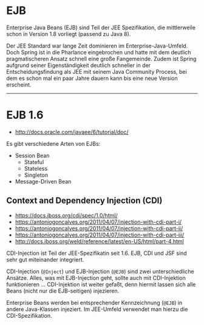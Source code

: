 # EJB
Enterprise Java Beans (EJB) sind Teil der JEE Spezifikation, die mittlerweile schon in Version 1.8 vorliegt (passend zu Java 8).

Der JEE Standard war lange Zeit dominieren im Enterprise-Java-Umfeld. Doch Spring ist in die Pharlance eingebrochen und hatte mit dem deutlich pragmatischeren Ansatz schnell eine große Fangemeinde. Zudem ist Spring aufgrund seiner Eigenständigkeit deutlich schneller in der Entscheidungsfindung als JEE mit seinem Java Community Process, bei dem es schon mal ein paar Jahre dauern kann bis eine neue Version erscheint.

---

# EJB 1.6
* http://docs.oracle.com/javaee/6/tutorial/doc/

Es gibt verschiedene Arten von EJBs:

* Session Bean 
  * Stateful
  * Stateless
  * Singleton
* Message-Driven Bean

## Context and Dependency Injection (CDI)
* https://docs.jboss.org/cdi/spec/1.0/html/
* https://antoniogoncalves.org/2011/04/07/injection-with-cdi-part-i/
* https://antoniogoncalves.org/2011/04/07/injection-with-cdi-part-ii/
* https://antoniogoncalves.org/2011/04/07/injection-with-cdi-part-iii/
* http://docs.jboss.org/weld/reference/latest/en-US/html/part-4.html

CDI-Injection ist Teil der JEE-Spezifikatin seit 1.6. EJB, CDI und JSF sind sehr gut miteinander integriert.

CDI-Injection (`@Inject`) und EJB-Injection (`@EJB`) sind zwei unterschiedliche Ansätze. Alles, was mit EJB-Injection geht, sollte auch mit CDI-Injektion funktionieren ... CDI-Injektion ist weiter gefaßt, denn hiermit lassen sich alle Beans (nicht nur die EJB-seitigen) injezieren.

Enterprise Beans werden bei entsprechender Kennzeichnung (`@EJB`) in andere Java-Klassen injeziert. Im JEE-Umfeld verwendet man hierzu die CDI-Spezifikation.

